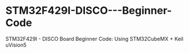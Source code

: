 # STM32F429I-DISCO---Beginner-Code
STM32F429I - DISCO Board Beginner Code: Using STM32CubeMX + Keil uVision5
